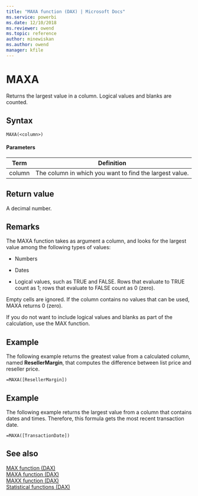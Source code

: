 ```yaml
---
title: "MAXA function (DAX) | Microsoft Docs"
ms.service: powerbi 
ms.date: 12/10/2018
ms.reviewer: owend
ms.topic: reference
author: minewiskan
ms.author: owend
manager: kfile
---
```

# MAXA
Returns the largest value in a column. Logical values and blanks are counted.  
  
## Syntax  
  
```dax
MAXA(<column>)  
```
  
#### Parameters  
  
|Term|Definition|  
|--------|--------------|  
|column|The column in which you want to find the largest value.|  
  
## Return value  
A decimal number.  
  
## Remarks  
The MAXA function takes as argument a column, and looks for the largest value among the following types of values:  
  
-   Numbers  
  
-   Dates  
  
-   Logical values, such as TRUE and FALSE. Rows that evaluate to TRUE count as 1; rows that evaluate to FALSE count as 0 (zero).  
  
Empty cells are ignored. If the column contains no values that can be used, MAXA returns 0 (zero).  
  
If you do not want to include logical values and blanks as part of the calculation, use the MAX function.  
  
## Example  
The following example returns the greatest value from a calculated column, named **ResellerMargin**, that computes the difference between list price and reseller price.  
  
```dax
=MAXA([ResellerMargin])  
```
  
## Example  
The following example returns the largest value from a column that contains dates and times. Therefore, this formula gets the most recent transaction date.  
  
```dax
=MAXA([TransactionDate])  
```
  
## See also  
[MAX function &#40;DAX&#41;](max-function-dax.md)  
[MAXA function &#40;DAX&#41;](maxa-function-dax.md)  
[MAXX function &#40;DAX&#41;](maxx-function-dax.md)  
[Statistical functions &#40;DAX&#41;](statistical-functions-dax.md)  
  
